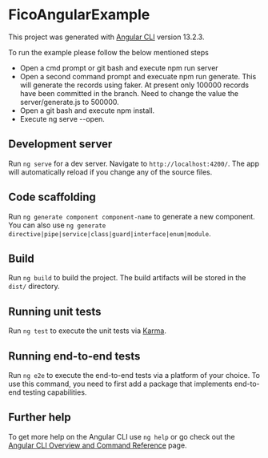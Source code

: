 # FicoAngularExample

This project was generated with [Angular CLI](https://github.com/angular/angular-cli) version 13.2.3.

To run the example please follow the below mentioned steps
 - Open a cmd prompt or git bash and execute npm run server
 - Open a second command prompt and execuate npm run generate. This will generate the records using faker. At present only 100000 records have been committed in the branch. Need to change the value the server/generate.js to 500000.
 - Open a git bash and execute npm install.
 - Execute ng serve --open.

## Development server

Run `ng serve` for a dev server. Navigate to `http://localhost:4200/`. The app will automatically reload if you change any of the source files.

## Code scaffolding

Run `ng generate component component-name` to generate a new component. You can also use `ng generate directive|pipe|service|class|guard|interface|enum|module`.

## Build

Run `ng build` to build the project. The build artifacts will be stored in the `dist/` directory.

## Running unit tests

Run `ng test` to execute the unit tests via [Karma](https://karma-runner.github.io).

## Running end-to-end tests

Run `ng e2e` to execute the end-to-end tests via a platform of your choice. To use this command, you need to first add a package that implements end-to-end testing capabilities.

## Further help

To get more help on the Angular CLI use `ng help` or go check out the [Angular CLI Overview and Command Reference](https://angular.io/cli) page.
